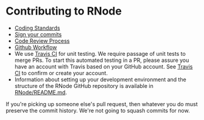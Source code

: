 # Contributing to RNode

* [Coding Standards](https://github.com/F1R3FLY-io/rnode/wiki/Coding-Standards)
* [Sign your commits](https://github.com/F1R3FLY-io/rnode/wiki/How-to-sign-commits)
* [Code Review Process](https://github.com/F1R3FLY-io/rnode/wiki/Code-Review-Process)
* [Github Workflow](https://github.com/F1R3FLY-io/rnode/wiki/Github-Fork-n-Beans-Workflow)
* We use [Travis CI](https://travis-ci.org) for unit testing. We require passage of unit tests to merge PRs. To start this automated testing in a PR, please assure you have an account with Travis based on your GitHub account. See [Travis CI](https://travis-ci.org) to confirm or create your account.
* Information about setting up your development environment and the structure of the RNode GitHub repository is available in [RNode/README.md](https://github.com/F1R3FLY-io/rnode/blob/master/README.md).

If you're picking up someone else's pull request, then whatever you
do must preserve the commit history. We're not going to squash commits
for now.
